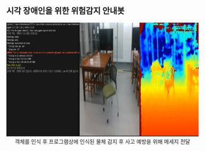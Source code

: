 <h2> 시각 장애인을 위한 위험감지 안내봇 </h2>

<div align=center>
<img src="./Program Play image/객체인식 이미지.png" alt="Image 1" width="1000" height="300">
객체를 인식 후 프로그램상에 인식된 물체 감지 후 사고 예방을 위해 메세지 전달  <br>
  
</div>
